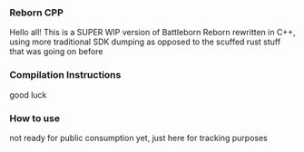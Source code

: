 ### Reborn CPP

Hello all! This is a SUPER WIP version of Battleborn Reborn rewritten in C++, using more traditional SDK dumping as opposed to the scuffed rust stuff that was going on before

### Compilation Instructions

good luck

### How to use

not ready for public consumption yet, just here for tracking purposes